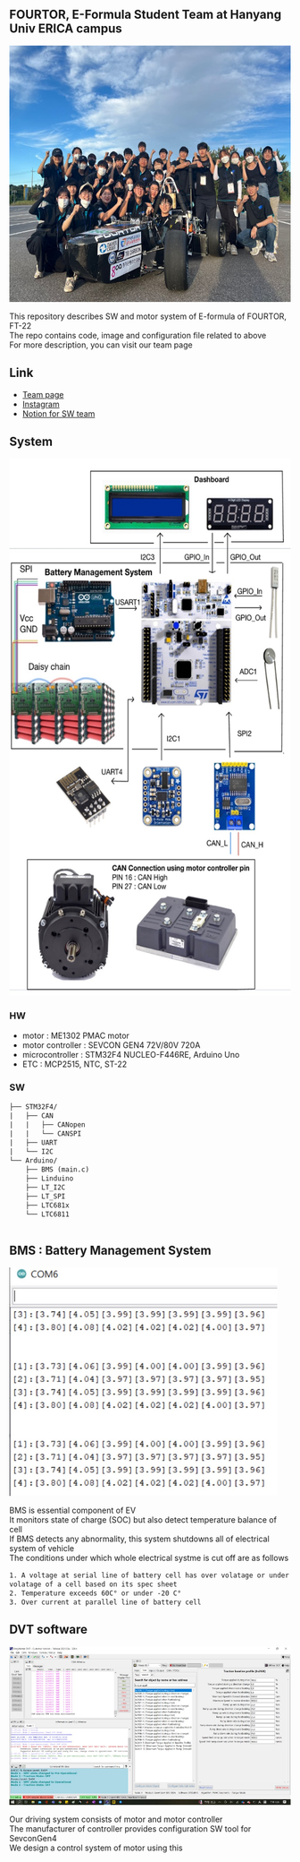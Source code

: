 ## FOURTOR,  E-Formula Student Team at Hanyang Univ ERICA campus
<p align="center">
<img src="https://github.com/HAMA-DL-dev/FT-22/blob/64bb92614b4bfcdb47568e86b827a70eea782b26/assets/2022%20team%20FOURTOR.jpg" width="640" height="458">
</p>

This repository describes SW and motor system of E-formula of FOURTOR, FT-22 <br>
The repo contains code, image and configuration file related to above <br>
For more description, you can visit our team page  <br>

## Link
- [Team page](https://cafe.naver.com/fourinwheelmotor)
- [Instagram](https://www.instagram.com/fourtor_hanyang_erica/)
- [Notion for SW team](https://www.notion.so/ECU-for-2022-KSAE-58f490e7761d48bcbadd27ff839be4b7)

## System

<p align="center">
<img src="https://github.com/HAMA-DL-dev/FT-22/blob/e5e4e89bdf81dd31018656f4f53cc7d268217e8e/assets/system%20diagram.jpg" width="585" height="960">
</p>

### HW 
- motor : ME1302 PMAC motor
- motor controller : SEVCON GEN4 72V/80V 720A
- microcontroller : STM32F4 NUCLEO-F446RE, Arduino Uno
- ETC : MCP2515, NTC, ST-22

### SW
``` 
├── STM32F4/
|   ├── CAN
|   |   ├── CANopen
|   |   └── CANSPI
|   ├── UART
|   └── I2C
└── Arduino/
    ├── BMS (main.c)
    ├── Linduino
    ├── LT_I2C
    ├── LT_SPI
    ├── LTC681x
    └── LTC6811
    
```
## BMS : Battery Management System

<img src="https://github.com/HAMA-DL-dev/FT-22/blob/e5e4e89bdf81dd31018656f4f53cc7d268217e8e/assets/voltage%20output.jpg" width="480" height="408">

BMS is essential component of EV <br>
It monitors state of charge (SOC) but also detect temperature balance of cell <br>
If BMS detects any abnormality, this system shutdowns all of electrical system of vehicle <br>
The conditions under which whole electrical systme is cut off are as follows 
```
1. A voltage at serial line of battery cell has over volatage or under volatage of a cell based on its spec sheet
2. Temperature exceeds 60C° or under -20 C°
3. Over current at parallel line of battery cell
```

## DVT software 
![DVT software](https://github.com/HAMA-DL-dev/FT-22/blob/e5e4e89bdf81dd31018656f4f53cc7d268217e8e/assets/DVT%20software.jpg)

Our driving system consists of motor and motor controller <br>
The manufacturer of controller provides configuration SW tool for SevconGen4 <br>
We design a control system of motor using this

